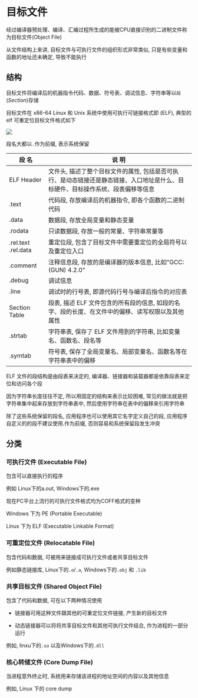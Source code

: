 <!--
 * @Description: 
 * @Version: 1.0
 * @Author: dmjcb
 * @Email:  
 * @Date: 2022-10-02 22:24:57
 * @LastEditors: dmjcb
 * @LastEditTime: 2023-10-31 20:24:12
-->

# 目标文件

经过编译器预处理、编译、汇编过程所生成的能被CPU直接识别的二进制文件称为目标文件(Object File)

从文件结构上来讲, 目标文件与可执行文件的组织形式非常类似, 只是有些变量和函数的地址还未确定, 导致不能执行

## 结构

目标文件将编译后的机器指令代码、数据、符号表、调试信息、字符串等以`段`$(Section)$存储

目标文件在 x86-64 Linux 和 Unix 系统中使用可执行可链接格式即 (ELF), 典型的 elf 可重定位目标文件格式如下

![](/.imgur/2022-10-04-23-10.svg)

段名大都以`.`作为前缀, 表示系统保留

| 段  名              | 说  明                                                                                                                           |
| ------------------- | -------------------------------------------------------------------------------------------------------------------------------- |
| ELF Header          | 文件头, 描述了整个目标文件的属性, 包括是否可执行、是动态链接还是静态链接、入口地址是什么、目标硬件、目标操作系统、段表偏移等信息 |
| .text               | 代码段, 存放编译后的机器指令, 即各个函数的二进制代码                                                                             |
| .data               | 数据段, 存放全局变量和静态变量                                                                                                   |
| .rodata             | 只读数据段, 存放一般的常量、字符串常量等                                                                                         |
| .rel.text .rel.data | 重定位段, 包含了目标文件中需要重定位的全局符号以及重定位入口                                                                     |
| .comment            | 注释信息段, 存放的是编译器的版本信息, 比如"GCC:(GUN) 4.2.0"                                                                      |
| .debug              | 调试信息                                                                                                                         |
| .line               | 调试时的行号表, 即源代码行号与编译后指令的对应表                                                                                 |
| Section Table       | 段表, 描述 ELF 文件包含的所有段的信息, 如段的名字、段的长度、在文件中的偏移、读写权限以及其他属性                                |
| .strtab             | 字符串表, 保存了 ELF 文件用到的字符串, 比如变量名、函数名、段名等                                                                |
| .symtab             | 符号表, 保存了全局变量名、局部变量名、函数名等在字符串表中的偏移                                                                 |

ELF 文件的段结构是由段表来决定的, 编译器、链接器和装载器都是依靠段表来定位和访问各个段

因为字符串长度往往不定, 所以用固定的结构来表示比较困难, 常见的做法就是把字符串集中起来存放到字符串表中, 然后使用字符串在表中的偏移来引用字符串

除了这些系统保留的段名, 应用程序也可以使用其它名字定义自己的段, 应用程序自定义的的段不建议使用.作为前缀, 否则容易和系统保留段发生冲突

## 分类

### 可执行文件 (Executable File)

包含可以直接执行的程序

例如 Linux下的a.out, Windows下的.exe

现在PC平台上流行的可执行文件格式均为COFF格式的变种

Windows 下为 PE (Portable Executable)

Linux 下为 ELF (Executable Linkable Format)

### 可重定位文件 (Relocatable File)

包含代码和数据, 可被用来链接成可执行文件或者共享目标文件

例如静态链接库, Linux下的`.o`/`.a`, Windows下的`.obj` 和 `.lib`

### 共享目标文件 (Shared Object File)

包含了代码和数据, 可在以下两种情况使用

- 链接器可用这种文件跟其他的可重定位文件链接, 产生新的目标文件

- 动态链接器可以将将共享目标文件和其他可执行文件结合, 作为进程的一部分运行

例如, linxu下的`.so` 以及Windows下的`.dll`

### 核心转储文件 (Core Dump File)

当进程意外终止时, 系统用来存储该进程的地址空间的内容以及其他信息

例如, Linux 下的 core dump
